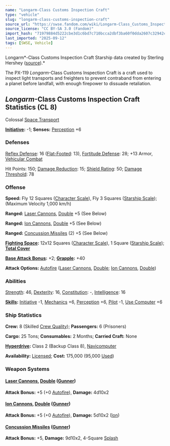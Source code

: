 ```yaml
---
name: "Longarm-Class Customs Inspection Craft"
type: "vehicle"
slug: "longarm-class-customs-inspection-craft"
source_url: "https://swse.fandom.com/wiki/Longarm-Class_Customs_Inspection_Craft"
source_license: "CC BY-SA 3.0 (Fandom)"
import_hash: "71979884d5222cbe3d1c6bd7c710bcca2dbf3ba60f0dda2607c32942c6e70bdd"
last_imported: "2025-09-12"
tags: [SWSE, Vehicle]
---
```

Longarm*-Class Customs Inspection Craft Starship data created by Sterling Hershey ([source](https://www.sterlinghershey.com/blog/2011/8/31/star-wars-wednesday-longarm-of-the-west.html)).*

The PX-119 *Longarm*-Class Customs Inspection Craft is a craft used to inspect light transports and freighters to prevent contraband from entering a planet before landfall, with enough firepower to dissuade retaliation.
## *Longarm*-Class Customs Inspection Craft Statistics (CL 8)
Colossal [Space Transport](https://swse.fandom.com/wiki/Space_Transport)

**[Initiative](https://swse.fandom.com/wiki/Initiative):** -1; **Senses:** [Perception](https://swse.fandom.com/wiki/Perception) +6
### Defenses
[Reflex Defense](https://swse.fandom.com/wiki/Reflex_Defense_(Vehicles)): 16 ([Flat-Footed](https://swse.fandom.com/wiki/Flat-Footed): 13), [Fortitude Defense](https://swse.fandom.com/wiki/Fortitude_Defense_(Vehicles)): 28; +13 Armor, [Vehicular Combat](https://swse.fandom.com/wiki/Vehicular_Combat)

Hit Points: 150; [Damage Reduction](https://swse.fandom.com/wiki/Damage_Reduction): 15; [Shield Rating](https://swse.fandom.com/wiki/Shield_Rating): 50; [Damage Threshold](https://swse.fandom.com/wiki/Damage_Threshold_(Vehicles)): 78
### Offense
**Speed:** Fly 12 Squares ([Character Scale](https://swse.fandom.com/wiki/Character_Scale)), Fly 3 Squares ([Starship Scale](https://swse.fandom.com/wiki/Starship_Scale)); (Maximum Velocity 1,000 km/h)

**Ranged:** [Laser Cannons](https://swse.fandom.com/wiki/Laser_Cannons), [Double](https://swse.fandom.com/wiki/Double) +5 (See Below)

**Ranged:** [Ion Cannons](https://swse.fandom.com/wiki/Ion_Cannons), [Double](https://swse.fandom.com/wiki/Double) +5 (See Below)

**Ranged:** [Concussion Missiles](https://swse.fandom.com/wiki/Concussion_Missiles) (2) +5 (See Below)

**[Fighting Space](https://swse.fandom.com/wiki/Fighting_Space):** 12x12 Squares ([Character Scale](https://swse.fandom.com/wiki/Character_Scale)), 1 Square ([Starship Scale](https://swse.fandom.com/wiki/Starship_Scale)); **[Total Cover](https://swse.fandom.com/wiki/Total_Cover)**

**[Base Attack Bonus](https://swse.fandom.com/wiki/Base_Attack_Bonus):** +2; **[Grapple](https://swse.fandom.com/wiki/Grapple):** +40

**Attack Options:** [Autofire](https://swse.fandom.com/wiki/Autofire_(Vehicle_Combat)) ([Laser Cannons](https://swse.fandom.com/wiki/Laser_Cannons), [Double](https://swse.fandom.com/wiki/Double); [Ion Cannons](https://swse.fandom.com/wiki/Ion_Cannons), [Double](https://swse.fandom.com/wiki/Double))
### Abilities
[Strength](https://swse.fandom.com/wiki/Strength): 46, [Dexterity](https://swse.fandom.com/wiki/Dexterity): 16, [Constitution](https://swse.fandom.com/wiki/Constitution): -, [Intelligence](https://swse.fandom.com/wiki/Intelligence): 16

**[Skills](https://swse.fandom.com/wiki/Skills):** [Initiative](https://swse.fandom.com/wiki/Initiative) -1, [Mechanics](https://swse.fandom.com/wiki/Mechanics) +6, [Perception](https://swse.fandom.com/wiki/Perception) +6, [Pilot](https://swse.fandom.com/wiki/Pilot) -1, [Use Computer](https://swse.fandom.com/wiki/Use_Computer) +6
### Ship Statistics
**Crew:** 8 (Skilled [Crew Quality](https://swse.fandom.com/wiki/Crew_Quality)); **Passengers:** 6 (Prisoners)

**Cargo:** 25 Tons; **Consumables:** 2 Months; **Carried Craft:** None

**[Hyperdrive](https://swse.fandom.com/wiki/Hyperdrive):** Class 2 (Backup Class 8), [Navicomputer](https://swse.fandom.com/wiki/Navicomputer)

**Availability:** [Licensed](https://swse.fandom.com/wiki/Licensed); **Cost:** 175,000 (95,000 [Used](https://swse.fandom.com/wiki/Used))
### Weapon Systems
#### **[Laser Cannons](https://swse.fandom.com/wiki/Laser_Cannons), [Double](https://swse.fandom.com/wiki/Double) ([Gunner](https://swse.fandom.com/wiki/Gunner))**
**Attack Bonus:** +5 (+0 [Autofire](https://swse.fandom.com/wiki/Autofire_(Vehicle_Combat))), **Damage:** 4d10x2
#### **[Ion Cannons](https://swse.fandom.com/wiki/Ion_Cannons), [Double](https://swse.fandom.com/wiki/Double) ([Gunner](https://swse.fandom.com/wiki/Gunner))**
**Attack Bonus:** +5 (+0 [Autofire](https://swse.fandom.com/wiki/Autofire_(Vehicle_Combat))), **Damage:** 5d10x2 ([Ion](https://swse.fandom.com/wiki/Ion))
#### **[Concussion Missiles](https://swse.fandom.com/wiki/Concussion_Missiles) ([Gunner](https://swse.fandom.com/wiki/Gunner))**
**Attack Bonus:** +5, **Damage:** 9d10x2, 4-Square [Splash](https://swse.fandom.com/wiki/Splash)